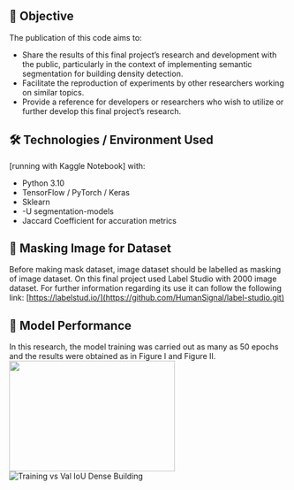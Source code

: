 ## 🎯 Objective
The publication of this code aims to:
- Share the results of this final project’s research and development with the public, particularly in the context of implementing semantic segmentation for building density detection.
- Facilitate the reproduction of experiments by other researchers working on similar topics.
- Provide a reference for developers or researchers who wish to utilize or further develop this final project’s research.




## 🛠 Technologies / Environment Used
[running with Kaggle Notebook] with:
- Python 3.10
- TensorFlow / PyTorch / Keras
- Sklearn
- -U segmentation-models
- Jaccard Coefficient for accuration metrics



## 🚀 Masking Image for Dataset
Before making mask dataset, image dataset should be labelled as masking of image dataset. On this final project used Label Studio with 2000 image dataset. For further information regarding its use it can follow the following link: [https://labelstud.io/](https://github.com/HumanSignal/label-studio.git)


## 🔌 Model Performance
In this research, the model training was carried out as many as 50 epochs and the results were obtained as in Figure I and Figure II.
<img src="![Training vs Val Loss Dense Building](https://github.com/user-attachments/assets/e498eec5-8299-4bbc-ad6f-c42e8f772747)" width="300" height="200">
![Training vs Val IoU Dense Building](https://github.com/user-attachments/assets/f3e3151d-5205-4192-8df8-7431075af87c)


